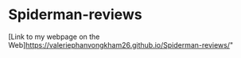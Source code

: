 # Spiderman-reviews
[Link to my webpage on the Web]https://valeriephanvongkham26.github.io/Spiderman-reviews/"
